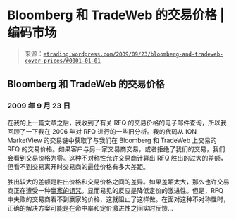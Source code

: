 <!--yml

类别：未分类

日期：2024 年 5 月 12 日 19:38:55

-->

# Bloomberg 和 TradeWeb 的交易价格 | 编码市场

> 来源：[`etrading.wordpress.com/2009/09/23/bloomberg-and-tradeweb-cover-prices/#0001-01-01`](https://etrading.wordpress.com/2009/09/23/bloomberg-and-tradeweb-cover-prices/#0001-01-01)

## Bloomberg 和 TradeWeb 的交易价格

### 2009 年 9 月 23 日

在我的上一篇文章之后，我收到了有关 RFQ 的交易价格的电子邮件查询，所以我回顾了一下我在 2006 年对 RFQ 进行的一些旧分析。我的代码从 ION MarketView 的交易链中获取了与我们在 Bloomberg 和 TradeWeb 上交易的 RFQ 的交易价格。如果客户与另一家交易商交易，或者拒绝了我们的交易，我们会看到交易价格为零。这种不对称性允许交易商计算出 RFQ 胜出的过大的差额，但看不到交易离开时交易商的最佳价格有多大差距。

胜出较大的差额是胜出价格和交易价格之间的差异。如果差距太大，那么也许交易商正在遭受一种[赢家的诅咒](http://en.wikipedia.org/wiki/Winner's_curse)。显而易见的反应是降低定价的激进性。但是，RFQ 中失败的交易商看不到赢家的价格，这就阻止了这样做。在面对这种不对称性时，正确的解决方案可能是在命中率和定价激进性之间实时反馈…
